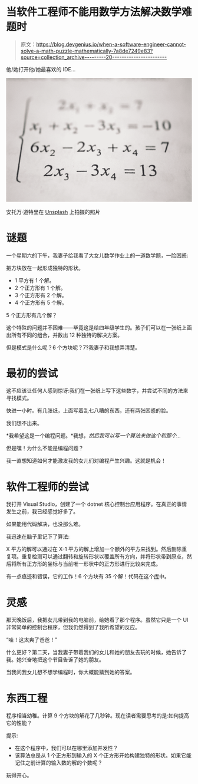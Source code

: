 # 当软件工程师不能用数学方法解决数学难题时

> 原文：<https://blog.devgenius.io/when-a-software-engineer-cannot-solve-a-math-puzzle-mathematically-7a8de7249e83?source=collection_archive---------20----------------------->

他/她打开他/她最喜欢的 IDE…

![](img/d22b9370f80bbce4f3820cf13bfaf79c.png)

安托万·道特里在 [Unsplash](https://unsplash.com?utm_source=medium&utm_medium=referral) 上拍摄的照片

# 谜题

一个星期六的下午，我妻子给我看了大女儿数学作业上的一道数学题，一脸困惑:

把方块放在一起形成独特的形状。

*   1 平方有 1 个解。
*   2 个正方形有 1 个解。
*   3 个正方形有 2 个解。
*   4 个正方形有 5 个解。

5 个正方形有几个解？

这个特殊的问题并不困难——毕竟这是给四年级学生的。孩子们可以在一张纸上画出所有不同的组合，并数出 12 种独特的解决方案。

但是模式是什么呢？6 个方块呢？7?我妻子和我想弄清楚。

# 最初的尝试

这不应该让任何人感到惊讶:我们在一张纸上写下这些数字，并尝试不同的方法来寻找模式。

快进一小时。有几张纸，上面写着乱七八糟的东西，还有两张困惑的脸。

我们想不出来。

*我希望这是一个编程问题。*我想，*然后我可以写一个算法来做这个和那个…*

但是嘿！为什么不能是编程问题？

我一直想知道如何才能激发我的女儿们对编程产生兴趣。这就是机会！

# 软件工程师的尝试

我打开 Visual Studio，创建了一个 dotnet 核心控制台应用程序。在真正的事情发生之前，我已经感觉好多了。

如果能用代码解决，也没那么难。

我迅速在脑子里记下了算法:

X 平方的解可以通过在 X-1 平方的解上增加一个额外的平方来找到。然后删除重复项。重复检测可以通过翻转和旋转形状以覆盖所有方向，并将形状带到原点，然后将所有正方形的坐标与当前唯一形状中的正方形进行比较来完成。

有一点痕迹和错误，它的工作！6 个方块有 35 个解！代码在这个[库](https://github.com/allenzhang83/SquarePuzzle)中。

# 灵感

那天晚饭后，我把女儿带到我的电脑前，给她看了那个程序。虽然它只是一个 UI 非常简单的控制台程序，但我仍然得到了我所希望的反应。

“哇！这太爽了爸爸！”

什么更好？第二天，当我妻子带着我们的女儿和她的朋友去玩的时候，她告诉了我。她兴奋地把这个节目告诉了她的朋友。

当我问我女儿想不想学编程时，你大概能猜到她的答案。

# **东西工程**

程序相当幼稚。计算 9 个方块的解花了几秒钟。现在读者需要思考的是:如何提高它的性能？

提示:

*   在这个程序中，我们可以在哪里添加并发性？
*   该算法总是从 1 个正方形到输入的 X 个正方形开始构建独特的形状。如果它能记住之前计算的输入数的解的个数呢？

玩得开心。